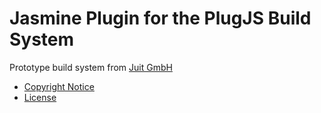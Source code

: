 Jasmine Plugin for the PlugJS Build System
==========================================

Prototype build system from [Juit GmbH](https://www.juit.com/)

* [Copyright Notice](https://github.com/plugjs/plug/blob/main/NOTICE.md)
* [License](https://github.com/plugjs/plug/blob/main/LICENSE.md)

